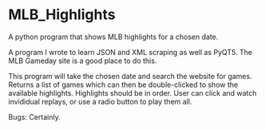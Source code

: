 # MLB_Highlights
A python program that shows MLB highlights for a chosen date.

A program I wrote to learn JSON and XML scraping as well as PyQT5. The MLB Gameday site is a good place to do this. 

This program will take the chosen date and search the website for games. Returns a list of games which can then be 
double-clicked to show the available highlights. Highlights should be in order. User can click and watch invididual
replays, or use a radio button to play them all. 

Bugs: Certainly. 
